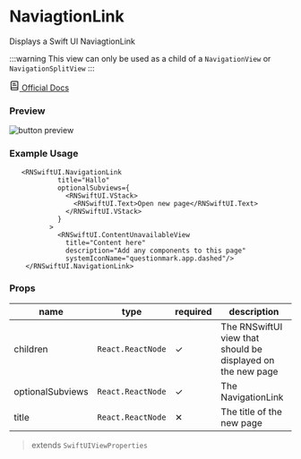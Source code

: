 
# NaviagtionLink

Displays a Swift UI NaviagtionLink

:::warning
This view can only be used as a child of a `NavigationView` or `NavigationSplitView`
:::

<a type="button" href="https://developer.apple.com/documentation/swiftui/navigationlink" >
<svg xmlns="http://www.w3.org/2000/svg" style={{  marginBottom: "-3"  }} width="18" height="18" viewBox="0 0 24 24" fill="none" stroke="currentColor" stroke-width="2" stroke-linecap="round" stroke-linejoin="round" className="lucide lucide-book-text"><path d="M4 19.5v-15A2.5 2.5 0 0 1 6.5 2H19a1 1 0 0 1 1 1v18a1 1 0 0 1-1 1H6.5a1 1 0 0 1 0-5H20"/><path d="M8 11h8"/><path d="M8 7h6"/></svg>
Official Docs
</a>



### Preview
<div style={{  width: "80%", minHeight: "20%", backgroundColor: "rgb(255, 255, 255)", border: "1px solid rgb(204, 204, 204)", borderRadius: 12, overflow: "hidden"  }}><div style={{  height: 30, backgroundColor: "rgb(240, 240, 240)", display: "flex", alignItems: "center", padding: "0px 10"  }}><div style={{  width: 12, height: 12, borderRadius: "50%", backgroundColor: "rgb(255, 95, 87)", marginRight: 5, display: "inline-block", marginLeft: 10 }}></div><div style={{  width: 12, height: 12, borderRadius: "50%", backgroundColor: "rgb(255, 189, 46)", marginRight: 5, display: "inline-block"  }}></div><div style={{  width: 12, height: 12, borderRadius: "50%", backgroundColor: "rgb(40, 201, 64)", marginRight: 5, display: "inline-block"  }}></div></div><div>


![button preview](@site/static/img/docs/navlink.gif)


</div></div>


### Example Usage

```tsx
   <RNSwiftUI.NavigationLink
            title="Hallo"
            optionalSubviews={
              <RNSwiftUI.VStack>
                <RNSwiftUI.Text>Open new page</RNSwiftUI.Text>
              </RNSwiftUI.VStack>
            }
          >
            <RNSwiftUI.ContentUnavailableView
              title="Content here"
              description="Add any components to this page"
              systemIconName="questionmark.app.dashed"/>
    </RNSwiftUI.NavigationLink>
```


### Props

| name | type | required | description | 
|------|------|----------|-------------|
|  children    |   `React.ReactNode`   |      ✓    |    The RNSwiftUI view that should be displayed on the new page        |
|  optionalSubviews    |   `React.ReactNode`   |      ✓    |    The NavigationLink         |
|  title    |   `React.ReactNode`   |      ✕    |    The title of the new page       |

> extends `SwiftUIViewProperties`